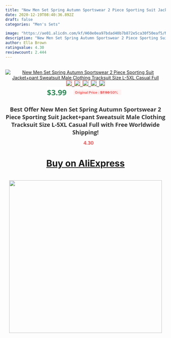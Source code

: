 ```yaml
---
title: "New Men Set Spring Autumn Sportswear 2 Piece Sporting Suit Jacket+pant Sweatsuit Male Clothing Tracksuit Size L-5XL Casual Full"
date: 2020-12-19T08:40:36.892Z
draft: false
categories: "Men's Sets"

image: "https://ae01.alicdn.com/kf/H60e0ea97bdad40b7b872e5ca30f50eaf5/New-Men-Set-Spring-Autumn-Sportswear-2-Piece-Sporting-Suit-Jacket-pant-Sweatsuit-Male-Clothing-Tracksuit.jpg"
description: "New Men Set Spring Autumn Sportswear 2 Piece Sporting Suit Jacket+pant Sweatsuit Male Clothing Tracksuit Size L-5XL Casual Full"
author: Ella Brown
ratingvalue: 4.30
reviewcount: 2.444
---
```

<br>
<div style="text-align: center;">
<a href="https://s.click.aliexpress.com/e/_A6S2xb" target="_blank" rel="nofollow noopener noreferrer"><img alt="New Men Set Spring Autumn Sportswear 2 Piece Sporting Suit Jacket+pant Sweatsuit Male Clothing Tracksuit Size L-5XL Casual Full" class="magnifier-image" src="https://ae01.alicdn.com/kf/H60e0ea97bdad40b7b872e5ca30f50eaf5/New-Men-Set-Spring-Autumn-Sportswear-2-Piece-Sporting-Suit-Jacket-pant-Sweatsuit-Male-Clothing-Tracksuit.jpg_640x640.jpg">
<br>
<img style="border:1px solid salmon" src="https://ae01.alicdn.com/kf/H60e0ea97bdad40b7b872e5ca30f50eaf5/New-Men-Set-Spring-Autumn-Sportswear-2-Piece-Sporting-Suit-Jacket-pant-Sweatsuit-Male-Clothing-Tracksuit.jpg_120x120.jpg">&nbsp;&nbsp;<img style="border:1px solid salmon" src="https://ae01.alicdn.com/kf/H8f65c136dc464c5a927fb6b93e06652fs/New-Men-Set-Spring-Autumn-Sportswear-2-Piece-Sporting-Suit-Jacket-pant-Sweatsuit-Male-Clothing-Tracksuit.jpg_120x120.jpg">&nbsp;&nbsp;<img style="border:1px solid salmon" src="https://ae01.alicdn.com/kf/Hcc7101b161d74bb0b72904b068b3d018h/New-Men-Set-Spring-Autumn-Sportswear-2-Piece-Sporting-Suit-Jacket-pant-Sweatsuit-Male-Clothing-Tracksuit.jpg_120x120.jpg">&nbsp;&nbsp;<img style="border:1px solid salmon" src="https://ae01.alicdn.com/kf/Hda3795259062452e91633aaa9e9b0a90Z/New-Men-Set-Spring-Autumn-Sportswear-2-Piece-Sporting-Suit-Jacket-pant-Sweatsuit-Male-Clothing-Tracksuit.jpg_120x120.jpg">&nbsp;&nbsp;<img style="border:1px solid salmon" src="https://ae01.alicdn.com/kf/H0c8457d41bde482d861e35d2740be486t/New-Men-Set-Spring-Autumn-Sportswear-2-Piece-Sporting-Suit-Jacket-pant-Sweatsuit-Male-Clothing-Tracksuit.jpg_120x120.jpg"></a></div><br0>
<div style="text-align: center;"><span style="background-color: white; border: 0px; box-sizing: border-box; color: seagreen; display: inline-block; font-family: &quot;open sans&quot; , &quot;arial&quot; , &quot;helvetica&quot; , sans-serif , &quot;heiti&quot;; font-size: 24px; font-stretch: inherit; font-weight: 700; line-height: inherit; margin: 0px 10px 0px 0px; padding: 0px; vertical-align: middle;">$3.99 </span>
<span style="background: rgb(255 , 241 , 241); border-radius: 3px; border: 0px; box-sizing: border-box; color: #ff4747; display: inline-block; font-family: inherit; font-size: 12px; font-stretch: inherit; font-style: inherit; font-variant: inherit; font-weight: 600; line-height: inherit; margin: 0px; padding: 2px 5px; transform: scale(0.9); vertical-align: middle;">Original Price : <b style="text-decoration: line-through;">$7.98 </b> 50%&nbsp;&nbsp;</span></div>
<h1 style="color: #333333; display: inline-block; font-family: &quot;open sans&quot; , &quot;arial&quot; , &quot;helvetica&quot; , sans-serif , &quot;heiti&quot;; font-size: 18px; font-stretch: inherit; font-weight: 700; text-align: center;">Best Offer New Men Set Spring Autumn Sportswear 2 Piece Sporting Suit Jacket+pant Sweatsuit Male Clothing Tracksuit Size L-5XL Casual Full with Free Worldwide Shipping!</h1>
<div style="color: #ff4747; text-align: center;">
<img src="https://4.bp.blogspot.com/-M0ZcTcb-5uY/XleCXlxnR4I/AAAAAAAAAEc/OrjgMkXV1oMQFaCRZj5HQwOCBcu3w1FegCPcBGAYYCw/s1600/star.png" style="height: 15px;">&nbsp;<b>4.30</b></div>
<div class="button_cont" align="center"><a class="buynow_a" href="https://s.click.aliexpress.com/e/_A6S2xb" target="_blank" rel="nofollow noopener noreferrer"><H1>Buy on AliExpress</H1></a></div><br>
<div class="separator" style="clear: both; text-align: center;">
<img src="https://lh3.googleusercontent.com/-pTy5HemUv9M/XlePHvY0dAI/AAAAAAAAAE4/0nX5iRUoIWY8eMW9Dpxeirr157OZliDIgCLcBGAsYHQ/s1600/badge.gif" width="480">
</div>
